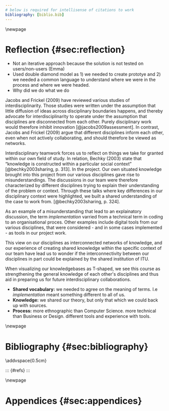 ```yaml
---
# below is required for intellisense of citations to work
bibliography: [biblio.bib]
---
```


\newpage

# Reflection {#sec:reflection}

<!-- Should be one page -->

<!-- Common notes -->
* Not an iterative approach because the solution is not tested on users/non-users (Emma)
* Used double diamond model as 1) we needed to create prototye and 2) we needed a common language to understand where we were in the process and where we were headed.
* Why did we do what we do
<!-- END -->

<!-- Hartwig -->
Jacobs and Frickel (2009) have reviewed various studies of interdisciplinarity. Those studies were written under the assumption that little diffusion of ideas across disciplinary boundaries happens, and thereby advocate for interdisciplinarity to operate under the assumption that disciplines are disconnected from each other. Purely disciplinary work would therefore inhibit innovation [@jacobs2009assessment]. In contrast, Jacobs and Frickel (2009) argue that different disciplines inform each other, even when not actively collaborating, and should therefore be viewed as networks.

Interdisciplinary teamwork forces us to reflect on things we take for granted within our own field of study. In relation, Bechky (2003) state that “knowledge is constructed within a particular social context” [@bechky2003sharing, p. 313]. In the project. Our own situated knowledge brought into this project from our various disciplines gave rise to misunderstandings. The discussions in our team were therefore characterized by different disciplines trying to explain their understanding of the problem or context. Through these talks where key differences in our disciplinary context were highlighted, we built a shared understanding of the case to work from. [@bechky2003sharing, p. 324]. 

As an example of a misunderstanding that lead to an explainatory discussion, the term *implementation* varried from a technical term in coding to an organisational proces. Other examples include digital tools from our various disciplines, that were considered - and in some cases implemented - as tools in our project work. 

This view on our disciplines as interconnected networks of knowledge, and our experience of creating shared knowledge within the specific context of our team have lead us to wonder if the interconnectivity between our disciplines in part could be explained by the shared institution of ITU.

When visualizing our knowledgebases as T-shaped, we see this course as strengthening the general knowledge of each other's disciplines and thus aid in preparing us for future interdisciplinary collaborations.

- **Shared vocabulary:** we needed to agree on the meaning of terms. I.e *implementation* meant something different to all of us.
- **Knowledge:** we shared our theory, but only that which we could back up with sources.
- **Process:** more ethnographic than Computer Science. more technical than Business or Design. different tools and experience with tools.

\newpage

# Bibliography {#sec:bibliography}

\addvspace{0.5cm}

::: {#refs}
:::

\newpage

# Appendices {#sec:appendices}

